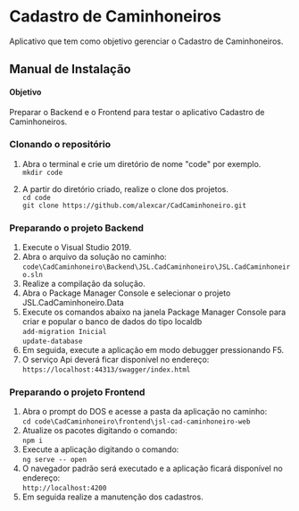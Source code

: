 # Cadastro de Caminhoneiros
Aplicativo que tem como objetivo gerenciar o Cadastro de Caminhoneiros.

## Manual de Instalação

#### Objetivo
Preparar o Backend e o Frontend para testar o aplicativo Cadastro de Caminhoneiros.

### Clonando o repositório
1. Abra o terminal e crie um diretório de nome "code" por exemplo.<br>
`mkdir code`

2. A partir do diretório criado, realize o clone dos projetos.<br>
`cd code`<br>
`git clone https://github.com/alexcar/CadCaminhoneiro.git`

### Preparando o projeto Backend
1. Execute o Visual Studio 2019.
2. Abra o arquivo da solução no caminho:<br> 
`code\CadCaminhoneiro\Backend\JSL.CadCaminhoneiro\JSL.CadCaminhoneiro.sln`
3. Realize a compilação da solução.
4. Abra o Package Manager Console e selecionar o projeto JSL.CadCaminhoneiro.Data
5. Execute os comandos abaixo na janela Package Manager Console para criar e popular o banco de dados do tipo localdb<br>
`add-migration Inicial`<br>
`update-database`
6. Em seguida, execute a aplicação em modo debugger pressionando F5.<br>
5. O serviço Api deverá ficar disponível no endereço:<br> 
`https://localhost:44313/swagger/index.html`

### Preparando o projeto Frontend
1. Abra o prompt do DOS e acesse a pasta da aplicação no caminho:<br> 
`cd code\CadCaminhoneiro\frontend\jsl-cad-caminhoneiro-web`
2. Atualize os pacotes digitando o comando:<br> 
`npm i`
3. Execute a aplicação digitando o comando:<br> 
`ng serve -- open`
6. O navegador padrão será executado e a aplicação ficará disponível no endereço:<br> 
`http://localhost:4200`
7. Em seguida realize a manutenção dos cadastros.
